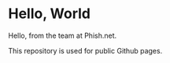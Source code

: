 # Hello, World

Hello, from the team at Phish.net. 

This repository is used for public Github pages. 
